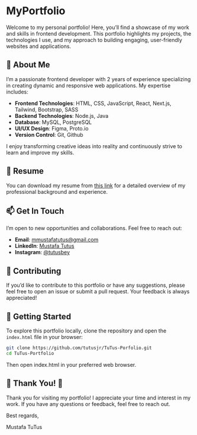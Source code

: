 # MyPortfolio

Welcome to my personal portfolio! Here, you’ll find a showcase of my work and skills in frontend development. This portfolio highlights my projects, the technologies I use, and my approach to building engaging, user-friendly websites and applications.

## 🚀 About Me

I’m a passionate frontend developer with 2 years of experience specializing in creating dynamic and responsive web applications. My expertise includes:

-   **Frontend Technologies**: HTML, CSS, JavaScript, React, Next.js, Tailwind, Bootstrap, SASS
-   **Backend Technologies**: Node.js, Java
-   **Database**: MySQL, PostgreSQL
-   **UI/UX Design**: Figma, Proto.io
-   **Version Control**: Git, Github

I enjoy transforming creative ideas into reality and continuously strive to learn and improve my skills.

## 📄 Resume

You can download my resume from [this link](/resume/Mustafa_Tutus_Resume.pdf) for a detailed overview of my professional background and experience.

## 📫 Get In Touch

I’m open to new opportunities and collaborations. Feel free to reach out:

- **Email**: [mmustafatutus@gmail.com](mailto:mmustafatutus@gmail.com)
- **LinkedIn**: [Mustafa Tutus](https://www.linkedin.com/in/mustafa-tutus-24b81321a/)
- **Instagram**: [@tutusbey](https://www.instagram.com/tutusbey/)

## 🤝 Contributing

If you’d like to contribute to this portfolio or have any suggestions, please feel free to open an issue or submit a pull request. Your feedback is always appreciated!

## 🚀 Getting Started

To explore this portfolio locally, clone the repository and open the `index.html` file in your browser:

```bash
git clone https://github.com/tutusjr/TuTus-Porfolio.git
cd TuTus-Portfolio
```
Then open index.html in your preferred web browser.

## 🙏 Thank You! 🙏

 Thank you for visiting my portfolio! I appreciate your time and interest in my work. If you have any questions or feedback, feel free to reach out.

 Best regards,

 Mustafa TuTus